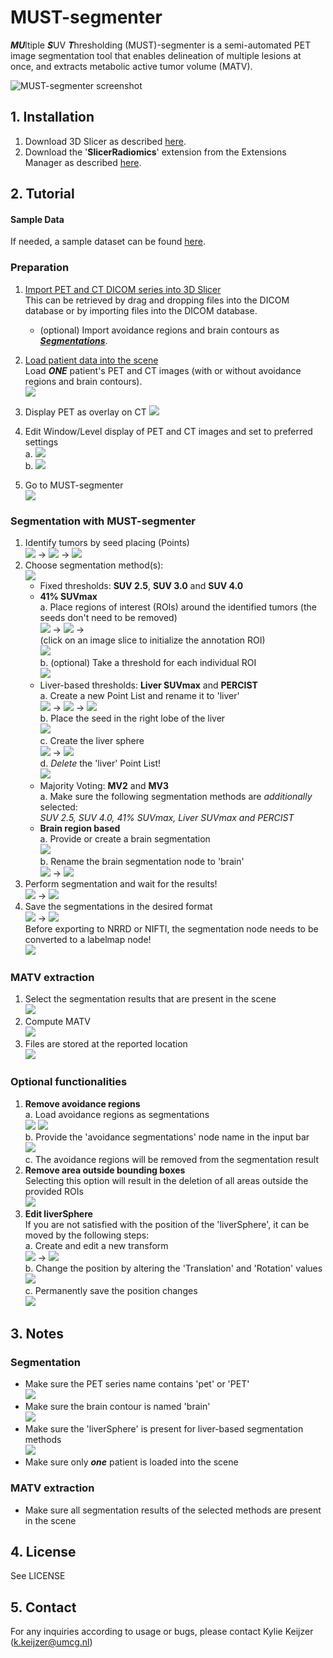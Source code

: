 # MUST-segmenter
***MU***ltiple ***S***UV ***T***hresholding (MUST)-segmenter is a semi-automated PET image segmentation tool that enables delineation of 
multiple lesions at once, and extracts metabolic active tumor volume (MATV).

![](screenshots/Slicer-MUST-segmenter_screenshot.png?raw=true "MUST-segmenter screenshot")  

## 1. Installation
1. Download 3D Slicer as described [here](https://slicer.readthedocs.io/en/latest/user_guide/getting_started.html#installing-3d-slicer).  
2. Download the '**SlicerRadiomics**' extension from the Extensions Manager as described [here](https://slicer.readthedocs.io/en/latest/user_guide/extensions_manager.html#install-extensions).

## 2. Tutorial

#### Sample Data
If needed, a sample dataset can be found [here](https://github.com/kyliekeijzer/Slicer-PET-MUST-segmenter/tree/master/Sample%20Data).

### Preparation

1. [Import PET and CT DICOM series into 3D Slicer ](https://slicer.readthedocs.io/en/latest/user_guide/modules/dicom.html#dicom-import)  
This can be retrieved by drag and dropping files into the DICOM database or by importing files into the DICOM database.
   - (optional) Import avoidance regions and brain contours as ***[Segmentations](https://slicer.readthedocs.io/en/latest/user_guide/modules/segmentations.html#import-an-existing-segmentation-from-volume-file)***.

2. [Load patient data into the scene](https://slicer.readthedocs.io/en/latest/user_guide/modules/dicom.html#dicom-loading)  
Load ***ONE*** patient's PET and CT images (with or without avoidance regions and brain contours).  
![](screenshots/1.png?raw=true "")  
3. Display PET as overlay on CT
![](screenshots/3.png?raw=true "")  
4. Edit Window/Level display of PET and CT images and set to preferred settings  
a. ![](screenshots/4.png?raw=true "")  
b. ![](screenshots/5.png?raw=true "")  
5. Go to MUST-segmenter  
![](screenshots/6.png?raw=true "")  

### Segmentation with MUST-segmenter
1. Identify tumors by seed placing (Points)  
   ![](screenshots/8.png?raw=true "") &rarr; ![](screenshots/40.png?raw=true "") &rarr; ![](screenshots/9.png?raw=true "")  
3. Choose segmentation method(s):  
   ![](screenshots/10.png?raw=true "")  
   - Fixed thresholds: **SUV 2.5**, **SUV 3.0** and **SUV 4.0**  
   - **41% SUVmax**  
     a. Place regions of interest (ROIs) around the identified tumors (the seeds don't need to be removed)  
        ![](screenshots/11.png?raw=true "") &rarr; ![](screenshots/41.png?raw=true "") &rarr;  
     (click on an image slice to initialize the annotation ROI)  
        ![](screenshots/12.png?raw=true "")  
     b. (optional) Take a threshold for each individual ROI  
        ![](screenshots/13.png?raw=true "")  
   - Liver-based thresholds: **Liver SUVmax** and **PERCIST**  
     a. Create a new Point List and rename it to 'liver'  
        ![](screenshots/40.png?raw=true "") &rarr; ![](screenshots/16.png?raw=true "") &rarr; ![](screenshots/17.png?raw=true "")  
     b. Place the seed in the right lobe of the liver  
        ![](screenshots/18.png?raw=true "")  
     c. Create the liver sphere  
        ![](screenshots/19.png?raw=true "") &rarr; ![](screenshots/20.png?raw=true "")  
     d. *Delete* the 'liver' Point List!  
        ![](screenshots/21.png?raw=true "")  
   - Majority Voting: **MV2** and **MV3**  
     a. Make sure the following segmentation methods are *additionally* selected:  
        *SUV 2.5, SUV 4.0, 41% SUVmax, Liver SUVmax and PERCIST*  
   - **Brain region based**  
     a. Provide or create a brain segmentation  
        ![](screenshots/22.png?raw=true "")  
     b. Rename the brain segmentation node to 'brain'  
        ![](screenshots/23.png?raw=true "") &rarr; ![](screenshots/7.png?raw=true "")  
4. Perform segmentation and wait for the results!  
   ![](screenshots/24.png?raw=true "") &rarr; ![](screenshots/25.png?raw=true "")  
5. Save the segmentations in the desired format  
   ![](screenshots/33.png?raw=true "") &rarr; ![](screenshots/34.png?raw=true "")  
   Before exporting to NRRD or NIFTI, the segmentation node needs to be converted to a labelmap node!  
   ![](screenshots/35.png?raw=true "")  

### MATV extraction
1. Select the segmentation results that are present in the scene  
![](screenshots/10.png?raw=true "")  
2. Compute MATV  
![](screenshots/27.png?raw=true "")  
3. Files are stored at the reported location  
![](screenshots/28.png?raw=true "")

### Optional functionalities
1. **Remove avoidance regions**  
   a. Load avoidance regions as segmentations  
      ![](screenshots/30.png?raw=true "") ![](screenshots/29.png?raw=true "")  
   b. Provide the 'avoidance segmentations' node name in the input bar  
      ![](screenshots/31.png?raw=true "")  
   c. The avoidance regions will be removed from the segmentation result  
2. **Remove area outside bounding boxes**  
   Selecting this option will result in the deletion of all areas outside the provided ROIs  
   ![](screenshots/32.png?raw=true "")  
3. **Edit liverSphere**  
   If you are not satisfied with the position of the 'liverSphere', it can be moved by the following steps:  
   a. Create and edit a new transform  
      ![](screenshots/36.png?raw=true "") &rarr; ![](screenshots/37.png?raw=true "")  
   b. Change the position by altering the 'Translation' and 'Rotation' values  
      ![](screenshots/38.png?raw=true "")  
   c. Permanently save the position changes  
      ![](screenshots/39.png?raw=true "")  

## 3. Notes
### Segmentation
- Make sure the PET series name contains 'pet' or 'PET'  
![](screenshots/2.png?raw=true "")  
- Make sure the brain contour is named 'brain'  
![](screenshots/7.png?raw=true "")  
- Make sure the 'liverSphere' is present for liver-based segmentation methods  
![](screenshots/26.png?raw=true "")  
- Make sure only ***one*** patient is loaded into the scene  
### MATV extraction
- Make sure all segmentation results of the selected methods are present in the scene


## 4. License
See LICENSE

## 5. Contact
For any inquiries according to usage or bugs, please contact Kylie Keijzer ([k.keijzer@umcg.nl](mailto:k.keijzer@umcg.nl?subject=MUST-segmenter))

